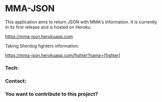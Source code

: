 # MMA-JSON

This application aims to return JSON with MMA's information. It is currently in its first release and is hosted on Heroku.

https://mma-json.herokuapp.com

Taking Sherdog fighters information:

https://mma-json.herokuapp.com/fighter?name=[fighter]


### Tech:

### Contact:

### You want to contribute to this project?
